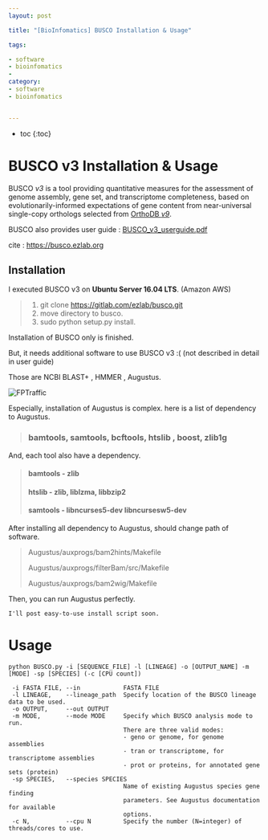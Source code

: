 ```yaml
---
layout: post

title: "[BioInfomatics] BUSCO Installation & Usage"

tags:

- software
- bioinfomatics
- 
category:
- software
- bioinfomatics


---
```

* toc
{:toc}


# BUSCO v3 Installation & Usage

BUSCO *v3* is a tool providing quantitative measures for the assessment of genome assembly, gene set, and transcriptome completeness, based on evolutionarily-informed expectations of gene content from near-universal single-copy orthologs selected from [OrthoDB *v9*](http://orthodb.org/).

BUSCO also provides user guide : [BUSCO_v3_userguide.pdf](https://gitlab.com/ezlab/busco/blob/master/BUSCO_v3_userguide.pdf)

cite : https://busco.ezlab.org



## Installation

I executed BUSCO v3 on **Ubuntu Server 16.04 LTS**. (Amazon AWS)

> 1. git clone https://gitlab.com/ezlab/busco.git
> 2. move directory to busco.
> 3. sudo python setup.py install.

Installation of BUSCO only is finished.

But, it needs additional software to use BUSCO v3 :(   (not described in detail in user guide)

Those are NCBI BLAST+ , HMMER , Augustus.

![FPTraffic](https://i-h1.pinimg.com/564x/6c/99/a0/6c99a0b8d272be67d80c5230ebadae61.jpg)



Especially, installation of Augustus is complex. here is a list of dependency to Augustus.

> ### bamtools, samtools, bcftools, htslib , boost, zlib1g 

And, each tool also have a dependency.

> #### bamtools - zlib 
>
> #### htslib - zlib, liblzma, libbzip2
>
> #### samtools - libncurses5-dev libncursesw5-dev

After installing all dependency to Augustus, should change path of software.

> Augustus/auxprogs/bam2hints/Makefile
>
> Augustus/auxprogs/filterBam/src/Makefile
>
> Augustus/auxprogs/bam2wig/Makefile

Then, you can run Augustus perfectly. 



```
I'll post easy-to-use install script soon.
```





# Usage

```
python BUSCO.py -i [SEQUENCE_FILE] -l [LINEAGE] -o [OUTPUT_NAME] -m [MODE] -sp [SPECIES] (-c [CPU count])

 -i FASTA FILE, --in 			FASTA FILE
 -l LINEAGE,    --lineage_path  Specify location of the BUSCO lineage data to be used.
 -o OUTPUT,     --out OUTPUT
 -m MODE,       --mode MODE     Specify which BUSCO analysis mode to run.
                                There are three valid modes:
                                - geno or genome, for genome assemblies 
                                - tran or transcriptome, for transcriptome assemblies 
                                - prot or proteins, for annotated gene sets (protein) 
 -sp SPECIES,   --species SPECIES  
                                Name of existing Augustus species gene finding 
                                parameters. See Augustus documentation for available 
                                options.
 -c N,          --cpu N         Specify the number (N=integer) of threads/cores to use.
```

